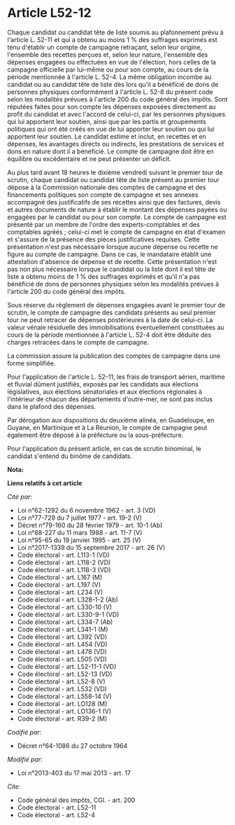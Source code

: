 # Article L52-12

Chaque candidat ou candidat tête de liste soumis au plafonnement prévu à l'article L. 52-11 et qui a obtenu au moins 1 % des
suffrages exprimés est tenu d'établir un compte de campagne retraçant, selon leur origine, l'ensemble des recettes perçues
et, selon leur nature, l'ensemble des dépenses engagées ou effectuées en vue de l'élection, hors celles de la campagne
officielle par lui-même ou pour son compte, au cours de la période mentionnée à l'article L. 52-4. La même obligation incombe
au candidat ou au candidat tête de liste dès lors qu'il a bénéficié de dons de personnes physiques conformément à l'article
L. 52-8 du présent code selon les modalités prévues à l'article 200 du code général des impôts. Sont réputées faites pour son
compte les dépenses exposées directement au profit du candidat et avec l'accord de celui-ci, par les personnes physiques qui
lui apportent leur soutien, ainsi que par les partis et groupements politiques qui ont été créés en vue de lui apporter leur
soutien ou qui lui apportent leur soutien. Le candidat estime et inclut, en recettes et en dépenses, les avantages directs ou
indirects, les prestations de services et dons en nature dont il a bénéficié. Le compte de campagne doit être en équilibre ou
excédentaire et ne peut présenter un déficit. 

Au plus tard avant 18 heures le dixième vendredi suivant le premier tour de scrutin, chaque candidat ou candidat tête de
liste présent au premier tour dépose à la Commission nationale des comptes de campagne et des financements politiques son
compte de campagne et ses annexes accompagné des justificatifs de ses recettes ainsi que des factures, devis et autres
documents de nature à établir le montant des dépenses payées ou engagées par le candidat ou pour son compte. Le compte de
campagne est présenté par un membre de l'ordre des experts-comptables et des comptables agréés ; celui-ci met le compte de
campagne en état d'examen et s'assure de la présence des pièces justificatives requises. Cette présentation n'est pas
nécessaire lorsque aucune dépense ou recette ne figure au compte de campagne. Dans ce cas, le mandataire établit une
attestation d'absence de dépense et de recette. Cette présentation n'est pas non plus nécessaire lorsque le candidat ou la
liste dont il est tête de liste a obtenu moins de 1 % des suffrages exprimés et qu'il n'a pas bénéficié de dons de personnes
physiques selon les modalités prévues à l'article 200 du code général des impôts. 

Sous réserve du règlement de dépenses engagées avant le premier tour de scrutin, le compte de campagne des candidats présents
au seul premier tour ne peut retracer de dépenses postérieures à la date de celui-ci. La valeur vénale résiduelle des
immobilisations éventuellement constituées au cours de la période mentionnée à l'article L. 52-4 doit être déduite des
charges retracées dans le compte de campagne. 

La commission assure la publication des comptes de campagne dans une forme simplifiée. 

Pour l'application de l'article L. 52-11, les frais de transport aérien, maritime et fluvial dûment justifiés, exposés par
les candidats aux élections législatives, aux élections sénatoriales et aux élections régionales à l'intérieur de chacun des
départements d'outre-mer, ne sont pas inclus dans le plafond des dépenses. 

Par dérogation aux dispositions du deuxième alinéa, en Guadeloupe, en Guyane, en Martinique et à La Réunion, le compte de
campagne peut également être déposé à la préfecture ou la sous-préfecture.

Pour l'application du présent article, en cas de scrutin binominal, le candidat s'entend du binôme de candidats.

**Nota:**



**Liens relatifs à cet article**

_Cité par_:

  - Loi n°62-1292 du 6 novembre 1962 - art. 3 (VD)
  - Loi n°77-729 du 7 juillet 1977 - art. 19-2 (V)
  - Décret n°79-160 du 28 février 1979 - art. 10-1 (Ab)
  - Loi n°88-227 du 11 mars 1988 - art. 11-7 (V)
  - Loi n°95-65 du 19 janvier 1995 - art. 25 (V)
  - Loi n°2017-1339 du 15 septembre 2017 - art. 26 (V)
  - Code électoral - art. L113-1 (VD)
  - Code électoral - art. L118-2 (VD)
  - Code électoral - art. L118-3 (VD)
  - Code électoral - art. L167 (M)
  - Code électoral - art. L197 (V)
  - Code électoral - art. L234 (V)
  - Code électoral - art. L328-1-2 (Ab)
  - Code électoral - art. L330-10 (V)
  - Code électoral - art. L330-9-1 (VD)
  - Code électoral - art. L334-7 (Ab)
  - Code électoral - art. L341-1 (M)
  - Code électoral - art. L392 (VD)
  - Code électoral - art. L454 (VD)
  - Code électoral - art. L478 (VD)
  - Code électoral - art. L505 (VD)
  - Code électoral - art. L52-11-1 (VD)
  - Code électoral - art. L52-13 (VD)
  - Code électoral - art. L52-8 (V)
  - Code électoral - art. L532 (VD)
  - Code électoral - art. L558-14 (V)
  - Code électoral - art. LO128 (M)
  - Code électoral - art. LO136-1 (V)
  - Code électoral - art. R39-2 (M)

_Codifié par_:

  - Décret n°64-1086 du 27 octobre 1964

_Modifié par_:

  - Loi n°2013-403 du 17 mai 2013 - art. 17

_Cite_:

  - Code général des impôts, CGI. - art. 200
  - Code électoral - art. L52-11
  - Code électoral - art. L52-4
